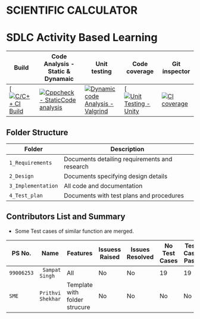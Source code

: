 # SCIENTIFIC CALCULATOR 
# SDLC Activity Based Learning

| Build | Code Analysis - Static & Dynamaic                                  | Unit testing |Code coverage |Git inspector | 
|-------------|--------------------------------------------------------------|------------|-------------|----------------|
|[[![C/C++ CI Build](https://github.com/dss1997/Mini-Project-/actions/workflows/c-cpp.yml/badge.svg)](https://github.com/dss1997/Mini-Project-/actions/workflows/c-cpp.yml)|[![Cppcheck - StaticCode analysis](https://github.com/dss1997/Mini-Project-/actions/workflows/cppcheck.yml/badge.svg)](https://github.com/dss1997/Mini-Project-/actions/workflows/cppcheck.yml)|[![Dynamic code Analysis - Valgrind](https://github.com/dss1997/Mini-Project-/actions/workflows/valgrind.yml/badge.svg)](https://github.com/dss1997/Mini-Project-/actions/workflows/valgrind.yml)|[[![Unit Testing - Unity](https://github.com/dss1997/Mini-Project-/actions/workflows/unitt.yml/badge.svg)](https://github.com/dss1997/Mini-Project-/actions/workflows/unitt.yml)|[![CI coverage](https://github.com/dss1997/Mini-Project-/actions/workflows/ci%20coverage.yml/badge.svg)](https://github.com/dss1997/Mini-Project-/actions/workflows/ci%20coverage.yml)|[![Git Inspector](https://github.com/dss1997/Mini-Project-/actions/workflows/gitinspector.yml/badge.svg)](https://github.com/dss1997/Mini-Project-/actions/workflows/gitinspector.yml)


## Folder Structure

Folder             | Description
-------------------| -----------------------------------------
`1_Requirements`   | Documents detailing requirements and research
`2_Design`         | Documents specifying design details
`3_Implementation` | All code and documentation
`4_Test_plan`      | Documents with test plans and procedures

## Contributors List and Summary

 - Some Test cases of similar function are merged.

PS No. |  Name   |    Features    | Issuess Raised |Issues Resolved|No Test Cases|Test Case Pass
-------|---------|----------------|----------------|---------------|-------------|--------------
`99006253` | ` Sampat Singh`| All |  No     |  No   | 19  |19    
  `SME`  | `Prithvi Shekhar` | Template with folder strucure | No     |  No   | No   |No     
